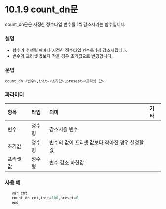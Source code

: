 ﻿# 10.1.9 count_dn문

count_dn문은 지정한 정수타입 변수를 1씩 감소시키는 함수입니다.

### 설명

- 함수가 수행될 때마다 지정한 정수타입 변수를 1씩 감소시킵니다.
- 변수가 프리셋 값보다 작을 경우 초기값으로 변경합니다.

### 문법

```python
count_dn <변수>,init=<초기값>,presest=<프리셋 값>
```

### 파라미터

<table>
  <thead>
    <tr>
      <th style="text-align:left">항목</th>      
      <th style="text-align:left">타입</th>
      <th style="text-align:left">의미</th>
      <th style="text-align:left">기타</th>
    </tr>
  </thead>
  <tbody>
  <tr>
      <td style="text-align:left">변수</td>      
      <td style="text-align:left">정수형</td>
      <td style="text-align:left">
         감소시킬 변수
      </td>
    </tr>
    <tr>
      <td style="text-align:left">초기값</td>      
      <td style="text-align:left">정수형</td>
      <td style="text-align:left">
        변수의 값이 프리셋 값보다 작아진 경우 설정할 값
      </td>
    </tr>
    <tr>
      <td style="text-align:left">프리셋 값</td>
      <td style="text-align:left">정수형</td>
      <td style="text-align:left">
        변수 감소 하한값
      </td>
    </tr>
  </tbody>
</table>

### 사용 예

```python
   var cnt
   count_dn cnt,init=100,preset=0
   end
```
